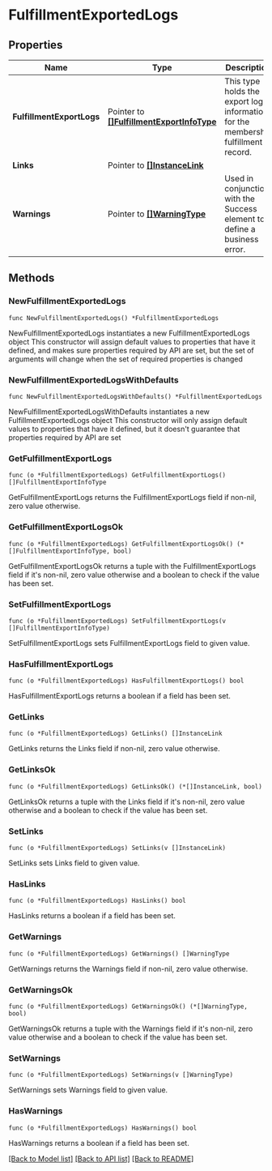 # FulfillmentExportedLogs

## Properties

Name | Type | Description | Notes
------------ | ------------- | ------------- | -------------
**FulfillmentExportLogs** | Pointer to [**[]FulfillmentExportInfoType**](FulfillmentExportInfoType.md) | This type holds the export log information for the membership fulfillment record. | [optional] 
**Links** | Pointer to [**[]InstanceLink**](InstanceLink.md) |  | [optional] 
**Warnings** | Pointer to [**[]WarningType**](WarningType.md) | Used in conjunction with the Success element to define a business error. | [optional] 

## Methods

### NewFulfillmentExportedLogs

`func NewFulfillmentExportedLogs() *FulfillmentExportedLogs`

NewFulfillmentExportedLogs instantiates a new FulfillmentExportedLogs object
This constructor will assign default values to properties that have it defined,
and makes sure properties required by API are set, but the set of arguments
will change when the set of required properties is changed

### NewFulfillmentExportedLogsWithDefaults

`func NewFulfillmentExportedLogsWithDefaults() *FulfillmentExportedLogs`

NewFulfillmentExportedLogsWithDefaults instantiates a new FulfillmentExportedLogs object
This constructor will only assign default values to properties that have it defined,
but it doesn't guarantee that properties required by API are set

### GetFulfillmentExportLogs

`func (o *FulfillmentExportedLogs) GetFulfillmentExportLogs() []FulfillmentExportInfoType`

GetFulfillmentExportLogs returns the FulfillmentExportLogs field if non-nil, zero value otherwise.

### GetFulfillmentExportLogsOk

`func (o *FulfillmentExportedLogs) GetFulfillmentExportLogsOk() (*[]FulfillmentExportInfoType, bool)`

GetFulfillmentExportLogsOk returns a tuple with the FulfillmentExportLogs field if it's non-nil, zero value otherwise
and a boolean to check if the value has been set.

### SetFulfillmentExportLogs

`func (o *FulfillmentExportedLogs) SetFulfillmentExportLogs(v []FulfillmentExportInfoType)`

SetFulfillmentExportLogs sets FulfillmentExportLogs field to given value.

### HasFulfillmentExportLogs

`func (o *FulfillmentExportedLogs) HasFulfillmentExportLogs() bool`

HasFulfillmentExportLogs returns a boolean if a field has been set.

### GetLinks

`func (o *FulfillmentExportedLogs) GetLinks() []InstanceLink`

GetLinks returns the Links field if non-nil, zero value otherwise.

### GetLinksOk

`func (o *FulfillmentExportedLogs) GetLinksOk() (*[]InstanceLink, bool)`

GetLinksOk returns a tuple with the Links field if it's non-nil, zero value otherwise
and a boolean to check if the value has been set.

### SetLinks

`func (o *FulfillmentExportedLogs) SetLinks(v []InstanceLink)`

SetLinks sets Links field to given value.

### HasLinks

`func (o *FulfillmentExportedLogs) HasLinks() bool`

HasLinks returns a boolean if a field has been set.

### GetWarnings

`func (o *FulfillmentExportedLogs) GetWarnings() []WarningType`

GetWarnings returns the Warnings field if non-nil, zero value otherwise.

### GetWarningsOk

`func (o *FulfillmentExportedLogs) GetWarningsOk() (*[]WarningType, bool)`

GetWarningsOk returns a tuple with the Warnings field if it's non-nil, zero value otherwise
and a boolean to check if the value has been set.

### SetWarnings

`func (o *FulfillmentExportedLogs) SetWarnings(v []WarningType)`

SetWarnings sets Warnings field to given value.

### HasWarnings

`func (o *FulfillmentExportedLogs) HasWarnings() bool`

HasWarnings returns a boolean if a field has been set.


[[Back to Model list]](../README.md#documentation-for-models) [[Back to API list]](../README.md#documentation-for-api-endpoints) [[Back to README]](../README.md)


